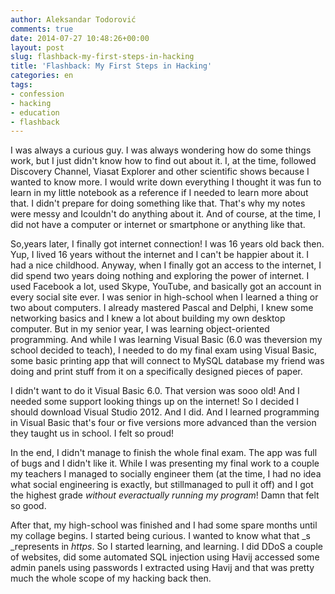 ```yaml
---
author: Aleksandar Todorović
comments: true
date: 2014-07-27 10:48:26+00:00
layout: post
slug: flashback-my-first-steps-in-hacking
title: 'Flashback: My First Steps in Hacking'
categories: en
tags:
- confession
- hacking
- education
- flashback
---
```


I was always a curious guy. I was always wondering how do some things work, but I just didn't know how to find out about it. I, at the time, followed Discovery Channel, Viasat Explorer and other scientific shows because I wanted to know more. I would write down everything I thought it was fun to learn in my little notebook as a reference if I needed to learn more about that. I didn't prepare for doing something like that. That's why my notes were messy and Icouldn't do anything about it. And of course, at the time, I did not have a computer or internet or smartphone or anything like that.




So,years later, I finally got internet connection! I was 16 years old back then. Yup, I lived 16 years without the internet and I can't be happier about it. I had a nice childhood. Anyway, when I finally got an access to the internet, I did spend two years doing nothing and exploring the power of internet. I used Facebook a lot, used Skype, YouTube, and basically got an account in every social site ever. I was senior in high-school when I learned a thing or two about computers. I already mastered Pascal and Delphi, I knew some networking basics and I knew a lot about building my own desktop computer. But in my senior year, I was learning object-oriented programming. And while I was learning Visual Basic (6.0 was theversion my school decided to teach), I needed to do my final exam using Visual Basic, some basic printing app that will connect to MySQL database my friend was doing and print stuff from it on a specifically designed pieces of paper.




I didn't want to do it Visual Basic 6.0. That version was sooo old! And I needed some support looking things up on the internet! So I decided I should download Visual Studio 2012. And I did. And I learned programming in Visual Basic that's four or five versions more advanced than the version they taught us in school. I felt so proud!




In the end, I didn't manage to finish the whole final exam. The app was full of bugs and I didn't like it. While I was presenting my final work to a couple my teachers I managed to socially engineer them (at the time, I had no idea what social engineering is exactly, but stillmanaged to pull it off) and I got the highest grade _without everactually running my program_! Damn that felt so good.




After that, my high-school was finished and I had some spare months until my collage begins. I started being curious. I wanted to know what that _s _represents in _https_. So I started learning, and learning. I did DDoS a couple of websites, did some automated SQL injection using Havij accessed some admin panels using passwords I extracted using Havij and that was pretty much the whole scope of my hacking back then.
